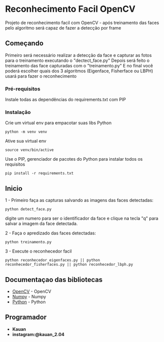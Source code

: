 # Reconhecimento Facil OpenCV

Projeto de reconhecimento facil com OpenCV - após treinamento das faces pelo algoritmo será capaz de fazer a detecção por frame

## Começando

Primeiro será necessário realizar a detecção da face e capturar as fotos para o treinamento executando o "dectect_face.py"
Depois será feito o treinamento das face capturadas com o "treinamento.py"
E no final você poderá escolher quais dos 3 algoritmos (Eigenface, Fisherface ou LBPH) usará para fazer o reconhecimento

### Pré-requisitos

Instale todas as dependências do requirements.txt com PIP


### Instalação

Crie um virtual env para empacotar suas libs Python

```
python -m venv venv
```

Ative sua virtual env

```
source venv/bin/active
```

Use o PIP, gerenciador de pacotes do Python para instalar todos os requisitos

```
pip install -r requirements.txt
```

## Inicio

1 - Primeiro faça as capturas salvando as imagens das faces detectadas:

```
python detect_face.py
```
digite um numero para ser o identificador da face e clique na tecla "q" para salvar a imagem da face detectada.


2 - Faça o apredizado das faces detectadas:

```
python treinamento.py
```
3 - Execute o reconhecedor facil

```
python reconhecedor_eigenfaces.py || python reconhecedor_fisherfaces.py || python reconhecedor_lbph.py
```

## Documentaçao das bibliotecas

* [OpenCV](https://pypi.org/project/opencv-contrib-python/) - OpenCV
* [Numpy](https://numpy.org/) - Numpy
* [Python](https://www.python.org/) - Python

## Programador

* **Kauan**
* **instagram:@kauan_2.04**
